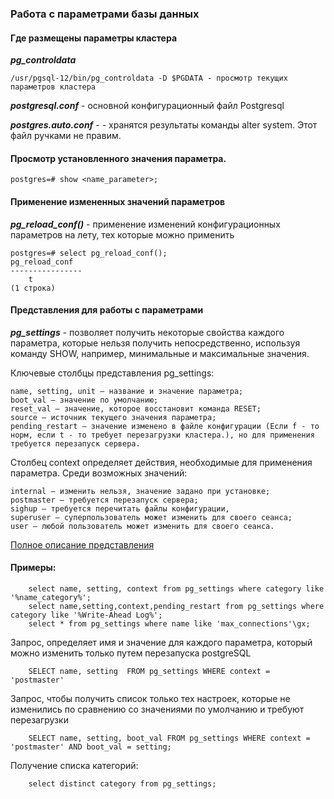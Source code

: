 ### Работа с параметрами базы данных

#### Где размещены параметры кластера 

***pg_controldata*** 

    /usr/pgsql-12/bin/pg_controldata -D $PGDATA - просмотр текущих параметров кластера
    
***postgresql.conf***  - основной конфигурационный файл Postgresql

***postgres.auto.conf*** - - хранятся результаты команды alter system. Этот файл ручками не правим.

#### Просмотр установленного значения параметра.

    postgres=# show <name_parameter>;
    
    

    
#### Применение измененных значений параметров

***pg_reload_conf()*** - применение изменений конфигурационных параметров на лету, тех которые можно применить

    postgres=# select pg_reload_conf();
    pg_reload_conf 
    ----------------
        t
    (1 строка)

    
#### Представления для работы с параметрами

***pg_settings*** - позволяет получить некоторые свойства каждого параметра, которые нельзя получить непосредственно, используя команду SHOW, например, минимальные и максимальные значения.

Ключевые столбцы представления pg_settings:

    name, setting, unit — название и значение параметра;
    boot_val — значение по умолчанию;
    reset_val — значение, которое восстановит команда RESET;
    source — источник текущего значения параметра;
    pending_restart — значение изменено в файле конфигурации (Если f - то норм, если t - то требует перезагрузки кластера.), но для применения требуется перезапуск сервера.

Столбец context определяет действия, необходимые для применения параметра. Среди возможных значений:

    internal — изменить нельзя, значение задано при установке;
    postmaster — требуется перезапуск сервера;
    sighup — требуется перечитать файлы конфигурации,
    superuser — суперпользователь может изменить для своего сеанса;
    user — любой пользователь может изменить для своего сеанса.

[Полное описание представления](https://postgrespro.ru/docs/postgresql/14/view-pg-settings)

#### Примеры:

        select name, setting, context from pg_settings where category like '%name_category%';
        select name,setting,context,pending_restart from pg_settings where category like '%Write-Ahead Log%'; 
        select * from pg_settings where name like 'max_connections'\gx;

Запрос,  определяет имя и значение для каждого параметра, который можно изменить только путем перезапуска postgreSQL

        SELECT name, setting  FROM pg_settings WHERE context = 'postmaster' 
 
 Запрос, чтобы получить список только тех настроек, которые не изменились по сравнению со значениями по умолчанию и требуют перезагрузки
 
        SELECT name, setting, boot_val FROM pg_settings WHERE context = 'postmaster' AND boot_val = setting;
 
 Получение списка категорий:
 
        select distinct category from pg_settings;
           
